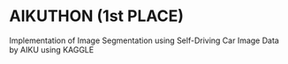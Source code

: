 # AIKUTHON (1st PLACE)

Implementation of Image Segmentation using Self-Driving Car Image Data by AIKU using KAGGLE
